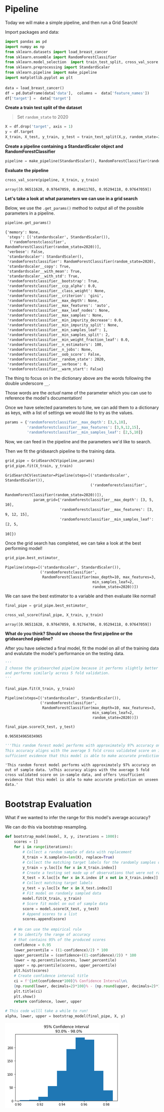 # Pipeline

Today we will make a simple pipeline, and then run a Grid Search!

Import packages and data:


```python
import pandas as pd
import numpy as np
from sklearn.datasets import load_breast_cancer
from sklearn.ensemble import RandomForestClassifier
from sklearn.model_selection  import train_test_split, cross_val_score, GridSearchCV
from sklearn.preprocessing import StandardScaler
from sklearn.pipeline import make_pipeline
import matplotlib.pyplot as plt

data = load_breast_cancer()
df = pd.DataFrame(data['data'],  columns =  data['feature_names'])
df['target'] =  data['target']
```

**Create a train test split of the dataset**
>Set `random_state`  to 2020


```python
X = df.drop('target', axis = 1)
y = df.target
X_train, X_test, y_train, y_test = train_test_split(X,y, random_state=2020)
```

**Create a pipeline containing a StandardScaler object and RandomForestClassifier**


```python
pipeline = make_pipeline(StandardScaler(), RandomForestClassifier(random_state=2020))
```

**Evaluate the pipeline**


```python
cross_val_score(pipeline, X_train, y_train)
```




    array([0.96511628, 0.97647059, 0.89411765, 0.95294118, 0.97647059])



**Let's take a look at what parameters we can use in a grid search**

Below, we use the `.get_params()` method to output all of the possible parameters in a pipeline.


```python
pipeline.get_params()
```




    {'memory': None,
     'steps': [('standardscaler', StandardScaler()),
      ('randomforestclassifier', RandomForestClassifier(random_state=2020))],
     'verbose': False,
     'standardscaler': StandardScaler(),
     'randomforestclassifier': RandomForestClassifier(random_state=2020),
     'standardscaler__copy': True,
     'standardscaler__with_mean': True,
     'standardscaler__with_std': True,
     'randomforestclassifier__bootstrap': True,
     'randomforestclassifier__ccp_alpha': 0.0,
     'randomforestclassifier__class_weight': None,
     'randomforestclassifier__criterion': 'gini',
     'randomforestclassifier__max_depth': None,
     'randomforestclassifier__max_features': 'auto',
     'randomforestclassifier__max_leaf_nodes': None,
     'randomforestclassifier__max_samples': None,
     'randomforestclassifier__min_impurity_decrease': 0.0,
     'randomforestclassifier__min_impurity_split': None,
     'randomforestclassifier__min_samples_leaf': 1,
     'randomforestclassifier__min_samples_split': 2,
     'randomforestclassifier__min_weight_fraction_leaf': 0.0,
     'randomforestclassifier__n_estimators': 100,
     'randomforestclassifier__n_jobs': None,
     'randomforestclassifier__oob_score': False,
     'randomforestclassifier__random_state': 2020,
     'randomforestclassifier__verbose': 0,
     'randomforestclassifier__warm_start': False}



The thing to focus on in the dictionary above are the words following the double underscore `__`. 

Those words are the *actual* name of the parameter which you can use to reference the model's documentation!

Once we have selected parameters to tune, we can add them to a dictionary as keys, with a list of settings we would like to try as the values.


```python
params = {'randomforestclassifier__max_depth': [3,5,10],
          'randomforestclassifier__max_features': [3,9,12,15],
          'randomforestclassifier__min_samples_leaf': [2,5,10]}
```

Now, we can feed in the pipeline and the parameters we'd like to search.

Then we fit the gridsearch pipeline to the training data.


```python
grid_pipe = GridSearchCV(pipeline,params)
grid_pipe.fit(X_train, y_train)
```




    GridSearchCV(estimator=Pipeline(steps=[('standardscaler', StandardScaler()),
                                           ('randomforestclassifier',
                                            RandomForestClassifier(random_state=2020))]),
                 param_grid={'randomforestclassifier__max_depth': [3, 5, 10],
                             'randomforestclassifier__max_features': [3, 9, 12, 15],
                             'randomforestclassifier__min_samples_leaf': [2, 5,
                                                                          10]})



Once the grid search has completed, we can take a look at the best performing model!


```python
grid_pipe.best_estimator_
```




    Pipeline(steps=[('standardscaler', StandardScaler()),
                    ('randomforestclassifier',
                     RandomForestClassifier(max_depth=10, max_features=3,
                                            min_samples_leaf=2,
                                            random_state=2020))])



We can save the best estimator to a variable and then evaluate like normal!


```python
final_pipe = grid_pipe.best_estimator_
```


```python
cross_val_score(final_pipe, X_train, y_train)
```




    array([0.96511628, 0.97647059, 0.91764706, 0.95294118, 0.97647059])



**What do you think? Should we choose the first pipeline or the gridsearched pipeline?**

After you have selected a final model, fit the model on all of the training data and evalutate the model's performance on the testing data.


```python
'''
I choose the gridsearched pipeline because it performs slightly better than the first pipeline, 
and performs similarly across 5 fold validation.
'''

final_pipe.fit(X_train, y_train)
```




    Pipeline(steps=[('standardscaler', StandardScaler()),
                    ('randomforestclassifier',
                     RandomForestClassifier(max_depth=10, max_features=3,
                                            min_samples_leaf=2,
                                            random_state=2020))])




```python
final_pipe.score(X_test, y_test)
```




    0.965034965034965




```python
'''This random forest model performs with approximately 97% accuracy on out of sample data. 
This accuracy aligns with the average 5 fold cross validated score on in-sample data, and offers 
sufficient evidence that this model is able to make accurate prediction on unseen data.'''
```




    'This random forest model performs with approximately 97% accuracy on out of sample data. \nThis accuracy aligns with the average 5 fold cross validated score on in-sample data, and offers \nsufficient evidence that this model is able to make accurate prediction on unseen data.'



# Bootstrap Evaluation
What if we wanted to infer the range for this model's average accuracy?

We can do this via bootstrap resampling.


```python
def bootstrap_model(model, X, y, iterations = 1000):
    scores = []
    for i in range(iterations):
        # Collect a random sample of data with replacement
        X_train = X.sample(n=len(X), replace=True)
        # Collect the matching target labels for the randomly samples observations
        y_train = y.loc[[x for x in X_train.index]]
        # Create a testing set made up of observations that were not randomly sampled
        X_test = X.loc[[x for x in X.index if x not in X_train.index]]
        # Collect matching target labels
        y_test = y.loc[[x for x in X_test.index]]
        # Fit model on randomly sampled data
        model.fit(X_train, y_train)
        # Score fit model on out of sample data
        score = model.score(X_test, y_test)
        # Append scores to a list
        scores.append(score)
    
    # We can use the empirical rule 
    # to identify the range of accuracy 
    # that contains 95% of the produced scores
    confidence = 0.95
    lower_percentile = ((1-confidence)/2) * 100
    upper_percentile = (confidence+((1-confidence)/2)) * 100
    lower = np.percentile(scores, lower_percentile)
    upper = np.percentile(scores, upper_percentile)
    plt.hist(scores)
    # Create confidence interval title 
    ci = f'{int(confidence*100)}% Confidence Interval\n\
    {np.round(lower, decimals=2)*100}% - {np.round(upper, decimals=2)*100}%'
    plt.title(ci)
    plt.show()
    return confidence, lower, upper
```


```python
# This code willl take a while to run!
alpha, lower, upper = bootstrap_model(final_pipe, X, y)
```


![png](index_files/index_25_0.png)

